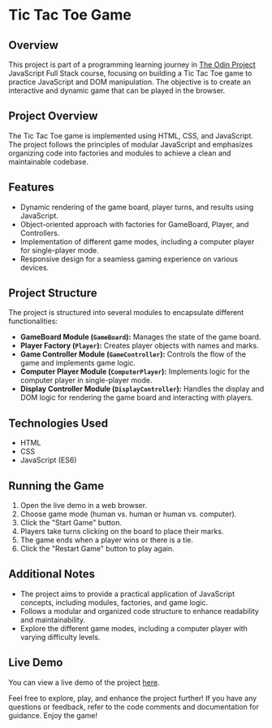 # Tic Tac Toe Game

## Overview
This project is part of a programming learning journey in [The Odin Project](https://www.theodinproject.com/lessons/node-path-javascript-tic-tac-toe) JavaScript Full Stack course, focusing on building a Tic Tac Toe game to practice JavaScript and DOM manipulation. The objective is to create an interactive and dynamic game that can be played in the browser.

## Project Overview
The Tic Tac Toe game is implemented using HTML, CSS, and JavaScript. The project follows the principles of modular JavaScript and emphasizes organizing code into factories and modules to achieve a clean and maintainable codebase.

## Features
- Dynamic rendering of the game board, player turns, and results using JavaScript.
- Object-oriented approach with factories for GameBoard, Player, and Controllers.
- Implementation of different game modes, including a computer player for single-player mode.
- Responsive design for a seamless gaming experience on various devices.

## Project Structure
The project is structured into several modules to encapsulate different functionalities:
- **GameBoard Module (`GameBoard`):** Manages the state of the game board.
- **Player Factory (`Player`):** Creates player objects with names and marks.
- **Game Controller Module (`GameController`):** Controls the flow of the game and implements game logic.
- **Computer Player Module (`ComputerPlayer`):** Implements logic for the computer player in single-player mode.
- **Display Controller Module (`DisplayController`):** Handles the display and DOM logic for rendering the game board and interacting with players.

## Technologies Used
- HTML
- CSS
- JavaScript (ES6)

## Running the Game
1. Open the live demo in a web browser.
2. Choose game mode (human vs. human or human vs. computer).
3. Click the "Start Game" button.
4. Players take turns clicking on the board to place their marks.
5. The game ends when a player wins or there is a tie.
6. Click the "Restart Game" button to play again.

## Additional Notes
- The project aims to provide a practical application of JavaScript concepts, including modules, factories, and game logic.
- Follows a modular and organized code structure to enhance readability and maintainability.
- Explore the different game modes, including a computer player with varying difficulty levels.

## Live Demo

You can view a live demo of the project [here](https://extf8.github.io/ticTacToe/).

Feel free to explore, play, and enhance the project further! If you have any questions or feedback, refer to the code comments and documentation for guidance. Enjoy the game!
